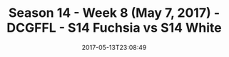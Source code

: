 ---
title: Season 14 - Week 8 (May 7, 2017) - DCGFFL - S14 Fuchsia vs S14 White
teams-score:
- team: _teams/s14-fuchsia.md
  score: 6
- team: _teams/s14-white.md
  score: 48
mvp: x, Andy Allen
game-ball: Megan, Rob Casey
season: 14
week: 9
date: '2017-05-13T23:08:49'
pageid: season-14-week-9-5096-vs-5108
---